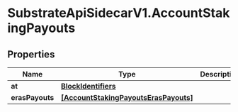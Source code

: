 # SubstrateApiSidecarV1.AccountStakingPayouts

## Properties

Name | Type | Description | Notes
------------ | ------------- | ------------- | -------------
**at** | [**BlockIdentifiers**](BlockIdentifiers.md) |  | [optional] 
**erasPayouts** | [**[AccountStakingPayoutsErasPayouts]**](AccountStakingPayoutsErasPayouts.md) |  | [optional] 



